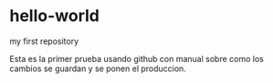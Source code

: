# hello-world
my first repository

Esta es la primer prueba usando github con manual sobre como
los cambios se guardan y se ponen el produccion.
